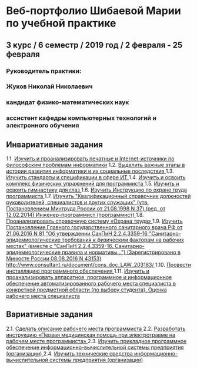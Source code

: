 # Веб-портфолио Шибаевой Марии по учебной практике
## 3 курс / 6 семестр / 2019 год / 2 февраля - 25 февраля

### Руководитель практики: 
### Жуков Николай Николаевич
### кандидат физико-математических наук
### ассистент кафедры компьютерных технологий и электронного обучения



## Инвариативные задания

1.1. [Изучить и проанализировать печатные и Internet-источники по философским проблемам информатики]()
1.2. [Выделить важные этапы в истории развития информатики и их социальные последствия ]()
1.3. [Изучить стандарты и спецификации в сфере ИТ ]()
1.4. [Изучить и освоить комплекс физических упражнений для программиста ]()
1.5. [Изучить и освоить гимнастику для глаз ]()
1.6. [Изучить Инструкцию по охране труда программиста ]()
1.7. [Изучить "Квалификационный справочник должностей руководителей, специалистов и других служащих" (утв. Постановлением Минтруда России от 21.08.1998 N 37) (ред. от 12.02.2014) Инженер-программист (программист) ]()
1.8. [Проанализировать справочную систему «Охрана труда» ]()
1.9. [Изучить Постановление Главного государственного санитарного врача РФ от 21.06.2016 N 81 "Об утверждении СанПиН 2.2.4.3359-16 "Санитарно-эпидемиологические требования к физическим факторам на рабочих местах" (вместе с "СанПиН 2.2.4.3359-16. Санитарно-эпидемиологические правила и нормативы...") (Зарегистрировано в Минюсте России 08.08.2016 N 43153)
http://www.consultant.ru/document/cons_doc_LAW_203183/ ]()
1.10. [Провести инсталляцию программного обеспечения ]()
1.11. [Изучить и проанализировать аппаратное, программное и информационное обеспечение автоматизированного рабочего места специалиста в конкретной предметной области (по выбору студента). Оценка рабочего места специалиста ]()



## Вариативные задания
2.1. [Сделать описание рабочего места программиста ]()
2.2. [Разработать инструкцию «Первая медицинская помощь при электротравме на рабочем месте программиста» ]()
2.3. [Изучить прикладное программное обеспечение информационно-вычислительной системы предприятия (организации) ]()
2.4. [Изучить технические средства информационно-вычислительной системы предприятия (организации) ]()




